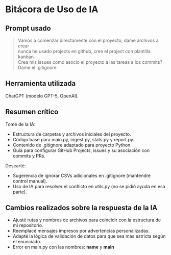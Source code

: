 # Bitácora de Uso de IA

## Prompt usado
> Vamos a comenzar directamente con el proyecto, dame archivos a crear  
> nunca he usado projects en github, cree el project con plantilla kanban.  
> Crea mis issues como asocio el proyecto a las tareas a los commits?  
> Dame el .gitignore

## Herramienta utilizada
ChatGPT (modelo GPT-5, OpenAI).

## Resumen crítico
Tomé de la IA:
- Estructura de carpetas y archivos iniciales del proyecto.
- Código base para main.py, ingest.py, stats.py y report.py.
- Contenido de .gitignore adaptado para proyecto Python.
- Guía para configurar GitHub Projects, issues y su asociación con commits y PRs.

Descarté:
- Sugerencia de ignorar CSVs adicionales en .gitignore (mantendré control manual).
- Uso de IA para resolver el conflicto en utils.py (no se pidió ayuda en esa parte).

## Cambios realizados sobre la respuesta de la IA
- Ajusté rutas y nombres de archivos para coincidir con la estructura de mi repositorio.
- Reemplacé mensajes impresos por advertencias personalizadas.
- Adapté la lógica de validación de datos para que sea más estricta según el enunciado.
- Error en main.py con las nombres: __name__ y __main__